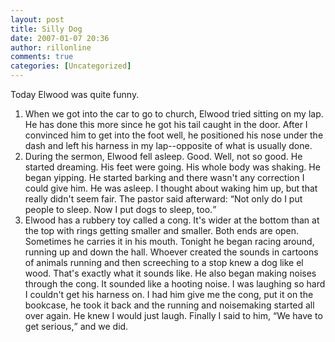 ```yaml
---
layout: post
title: Silly Dog
date: 2007-01-07 20:36
author: rillonline
comments: true
categories: [Uncategorized]
---
```

<p>Today Elwood was quite funny.
<ol>
<li>When we got into the car to go to church, Elwood tried sitting on my lap. He has done this more since he got his tail caught in the door. After I convinced him to get into the foot well, he positioned his nose under the dash and left his harness in my lap--opposite of what is usually done.</li>
<li>During the sermon, Elwood fell asleep. Good. Well, not so good. He started dreaming. His feet were going. His whole body was shaking. He began yipping. He started barking and there wasn't any correction I could give him. He was asleep. I thought about waking him up, but that really didn't seem fair. The pastor said afterward: <q>Not only do I put people to sleep. Now I put dogs to sleep, too.</q></li>
<li>Elwood has a rubbery toy called a cong. It's wider at the bottom than at the top with rings getting smaller and smaller. Both ends are open. Sometimes he carries it in his mouth. Tonight he began racing around, running up and down the hall. Whoever created the sounds in cartoons of animals running and then screeching to a stop knew a dog like el wood. That's exactly what it sounds like. He also began making noises through the cong. It sounded like a hooting noise. I was laughing so hard I couldn't get his harness on. I had him give me the cong, put it on the bookcase, he took it back and the running and noisemaking started all over again. He knew I would just laugh. Finally I said to him, <q>We have to get serious,</q> and we did.</li></ol>
